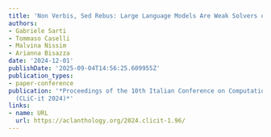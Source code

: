 ```yaml
---
title: 'Non Verbis, Sed Rebus: Large Language Models Are Weak Solvers of Italian Rebuses'
authors:
- Gabriele Sarti
- Tommaso Caselli
- Malvina Nissim
- Arianna Bisazza
date: '2024-12-01'
publishDate: '2025-09-04T14:56:25.609955Z'
publication_types:
- paper-conference
publication: '*Proceedings of the 10th Italian Conference on Computational Linguistics
  (CLiC-it 2024)*'
links:
- name: URL
  url: https://aclanthology.org/2024.clicit-1.96/
---
```

